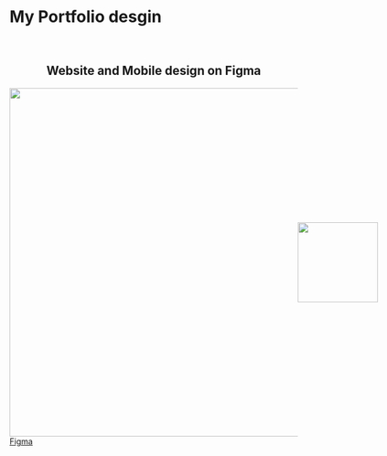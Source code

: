 # My Portfolio desgin
<br>
<h2 align="center"><b>Website and Mobile design on Figma</b></h2>
<div style="display:flex; justify-content: start; align-items: center; vertical-align: top; top: 0; padding: 0;">
  <img src="https://user-images.githubusercontent.com/46812243/142795419-b7445c52-c37b-4693-bdc0-ea8082503208.png" width="610px" />
  <img src="https://user-images.githubusercontent.com/46812243/142795456-eab4f0e8-536a-4dff-9e30-016fa2b87714.png" width="140px" />
</div>
<a href="https://www.figma.com/file/MciMJdSCaislfumaGAwDLQ/Jade's-Portfolio?node-id=1%3A2">Figma</a>
